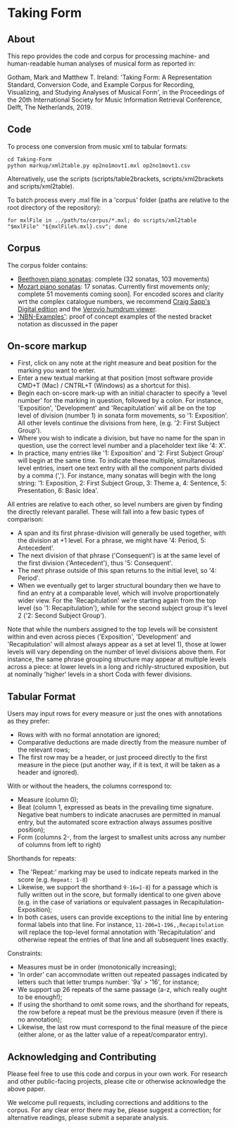 # Taking Form

## About

This repo provides the code and corpus for processing machine- and human-readable human analyses of musical form as reported in:

Gotham, Mark and Matthew T. Ireland: 'Taking Form: A Representation Standard, Conversion Code, and Example Corpus for Recording, Visualizing, and Studying Analyses of Musical Form', in the Proceedings of the 20th International Society for Music Information Retrieval Conference, Delft, The Netherlands, 2019.

## Code

To process one conversion from music xml to tabular formats:
```
cd Taking-Form
python markup/xml2table.py op2no1movt1.mxl op2no1movt1.csv
```

Alternatively, use the scripts (scripts/table2brackets, scripts/xml2brackets and scripts/xml2table).

To batch process every .mxl file in a 'corpus' folder (paths are relative to the root directory of the repository):
```
for mxlFile in ../path/to/corpus/*.mxl; do scripts/xml2table "$mxlFile" "${mxlFile%.mxl}.csv"; done
```

## Corpus

The corpus folder contains:
- [Beethoven piano sonatas](/corpus/Beethoven_Sonatas/): complete (32 sonatas, 103 movements)
- [Mozart piano sonatas](/corpus/Mozart_Sonatas/): 17 sonatas. Currently first movements only; complete 51 movements coming soon]. For encoded scores and clarity wrt the complex catalogue numbers, we recommend [Craig Sapp's Digital edition](https://github.com/craigsapp/mozart-piano-sonatas) and the [Verovio humdrum viewer](http://verovio.humdrum.org/).
- ['NBN-Examples'](/corpus/NBN-Examples/): proof of concept examples of the nested bracket notation as discussed in the paper

## On-score markup

- First, click on any note at the right measure and beat position for the marking you want to enter.
- Enter a new textual marking at that position (most software provide CMD+T (Mac) / CNTRL+T (Windows) as a shortcut for this).
- Begin each on-score mark-up with an initial character to specify a 'level number' for the marking in question, followed by a colon. For instance, 'Exposition', 'Development' and 'Recapitulation' will all be on the top level of division (number 1) in sonata form movements, so '1: Exposition'. All other levels continue the divisions from here, (e.g. '2: First Subject Group').
- Where you wish to indicate a division, but have no name for the span in question, use the correct level number and a placeholder text like '4: X'.
- In practice, many entries like '1: Exposition' and '2: First Subject Group' will begin at the same time. To indicate these multiple, simultaneous level entries, insert one text entry with all the component parts divided by a comma (','). For instance, many sonatas will begin with the long string: '1: Exposition, 2: First Subject Group, 3: Theme a, 4: Sentence, 5: Presentation, 6: Basic Idea'.

All entries are relative to each other, so level numbers are given by finding the directly relevant parallel. These will fall into a few basic types of comparison:

- A span and its first phrase-division will generally be used together, with the division at +1 level. For a phrase, we might have '4: Period, 5: Antecedent'.
- The next division of that phrase ('Consequent') is at the same level of the first division ('Antecedent'), thus '5: Consequent'.
- The next phrase outside of this span returns to the initial level, so '4: Period'.
- When we eventually get to larger structural boundary then we have to find an entry at a comparable level, which will involve proportionately wider view. For the 'Recapitulation' we're starting again from the top level (so '1: Recapitulation'), while for the second subject group it's level 2 ('2: Second Subject Group').

Note that while the numbers assigned to the top levels will be consistent within and even across pieces ('Exposition', 'Development' and 'Recapitulation' will almost always appear as a set at level 1), those at lower levels will vary depending on the number of level divisions above them.
For instance, the same phrase grouping structure may appear at multiple levels across a piece: at lower levels in a long and richly-structured exposition, but at nominally 'higher' levels in a short Coda with fewer divisions.

## Tabular Format

Users may input rows for every measure or just the ones with annotations as they prefer:
- Rows with with no formal annotation are ignored;
- Comparative deductions are made directly from the measure number of the relevant rows;
- The first row may be a header, or just proceed directly to the first measure in the piece (put another way, if it is text, it will be taken as a header and ignored).

With or without the headers, the columns correspond to:
- Measure (column 0);
- Beat (column 1, expressed as beats in the prevailing time signature. Negative beat numbers to indicate anacruses are permitted in manual entry, but the automated score extraction always assumes positive position);
- Form (columns 2-, from the largest to smallest units across any number of columns from left to right)

Shorthands for repeats:
- The 'Repeat:' marking may be used to indicate repeats marked in the score (e.g. ```Repeat: 1-8```)
- Likewise, we support the shorthand ```9-16=1-8```) for a passage which is fully written out in the score, but formally identical to one given above (e.g. in the case of variations or equivalent passages in Recapitulation-Exposition);
- In both cases, users can provide exceptions to the initial line by entering formal labels into that line. For instance, ```11-206=1-196,,Recapitulation``` will replace the top-level formal annotation with 'Recapitulation' and otherwise repeat the entries of that line and all subsequent lines exactly.

Constraints:
- Measures must be in order (monotonically increasing);
- 'In order' can accommodate written out repeated passages indicated by letters such that letter trumps number: '9a' > '16', for instance;
- We support up 26 repeats of the same passage (a-z, which really ought to be enough!);
- If using the shorthand to omit some rows, and the shorthand for repeats, the row before a repeat must be the previous measure (even if there is no annotation);
- Likewise, the last row must correspond to the final measure of the piece (either alone, or as the latter value of a repeat/comparator entry).

## Acknowledging and Contributing

Please feel free to use this code and corpus in your own work.
For research and other public-facing projects, please cite or otherwise acknowledge the above paper.

We welcome pull requests, including corrections and additions to the corpus. For any clear error there may be, please suggest a correction; for alternative readings, please submit a separate analysis.
